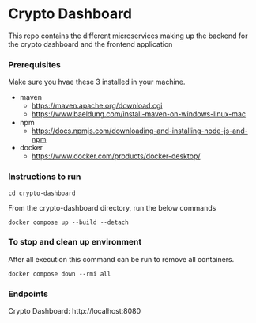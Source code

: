 # Crypto Dashboard


 This repo contains the different microservices making up the backend for the crypto dashboard and the frontend application

### Prerequisites
Make sure you hvae these 3 installed in your machine.
- maven
  - https://maven.apache.org/download.cgi
  - https://www.baeldung.com/install-maven-on-windows-linux-mac
- npm
  - https://docs.npmjs.com/downloading-and-installing-node-js-and-npm
- docker
  - https://www.docker.com/products/docker-desktop/

### Instructions to run

```
cd crypto-dashboard
```

From the crypto-dashboard directory, run the below commands
```
docker compose up --build --detach
```

### To stop and clean up environment
After all execution this command can be run to remove all containers.
```
docker compose down --rmi all
```

### Endpoints

Crypto Dashboard: http://localhost:8080
